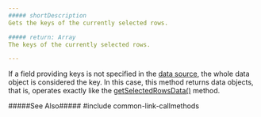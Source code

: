 ```yaml
---
##### shortDescription
Gets the keys of the currently selected rows.

##### return: Array
The keys of the currently selected rows.

---
```

If a field providing keys is not specified in the [data source](/api-reference/10%20UI%20Widgets/dxTreeList/1%20Configuration/dataSource.md '{basewidgetpath}/Configuration/#dataSource'), the whole data object is considered the key. In this case, this method returns data objects, that is, operates exactly like the [getSelectedRowsData()](/api-reference/10%20UI%20Widgets/dxTreeList/3%20Methods/getSelectedRowsData().md '{basewidgetpath}/Methods/#getSelectedRowsData') method.

#####See Also#####
#include common-link-callmethods